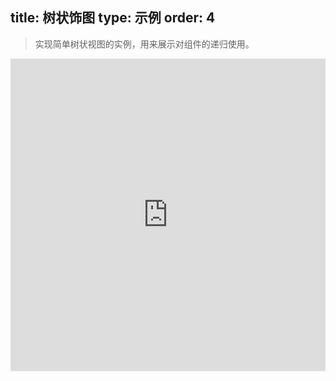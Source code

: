 title: 树状饰图
type: 示例
order: 4
---

> 实现简单树状视图的实例，用来展示对组件的递归使用。

<iframe width="100%" height="500" src="http://jsfiddle.net/yyx990803/oebm9sm8/embedded/result,html,js,css" allowfullscreen="allowfullscreen" frameborder="0"></iframe>
